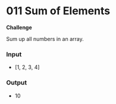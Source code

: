 # 011 Sum of Elements

**Challenge**

Sum up all numbers in an array.

### Input

- [1, 2, 3, 4]

### Output

- 10
